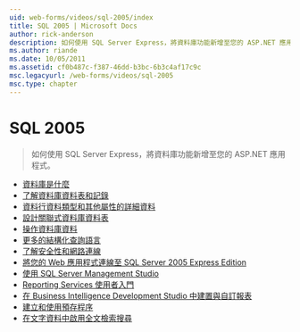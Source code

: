 ```yaml
---
uid: web-forms/videos/sql-2005/index
title: SQL 2005 | Microsoft Docs
author: rick-anderson
description: 如何使用 SQL Server Express，將資料庫功能新增至您的 ASP.NET 應用程式。
ms.author: riande
ms.date: 10/05/2011
ms.assetid: cf0b487c-f387-46dd-b3bc-6b3c4af17c9c
msc.legacyurl: /web-forms/videos/sql-2005
msc.type: chapter
---
```

<a name="sql-2005"></a>SQL 2005
====================
> 如何使用 SQL Server Express，將資料庫功能新增至您的 ASP.NET 應用程式。


- [資料庫是什麼](what-is-a-database.md)
- [了解資料庫資料表和記錄](understanding-database-tables-and-records.md)
- [資料行資料類型和其他屬性的詳細資料](more-about-column-data-types-and-other-properties.md)
- [設計關聯式資料庫資料表](designing-relational-database-tables.md)
- [操作資料庫資料](manipulating-database-data.md)
- [更多的結構化查詢語言](more-structured-query-language.md)
- [了解安全性和網路連線](understanding-security-and-network-connectivity.md)
- [將您的 Web 應用程式連線至 SQL Server 2005 Express Edition](connecting-your-web-application-to-sql-server-2005-express-edition.md)
- [使用 SQL Server Management Studio](using-sql-server-management-studio.md)
- [Reporting Services 使用者入門](getting-started-with-reporting-services.md)
- [在 Business Intelligence Development Studio 中建置與自訂報表](building-and-customizing-reports-in-business-intelligence-development-studio.md)
- [建立和使用預存程序](creating-and-using-stored-procedures.md)
- [在文字資料中啟用全文檢索搜尋](enabling-full-text-search-in-your-text-data.md)
